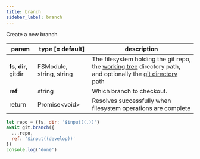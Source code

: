 ```yaml
---
title: branch
sidebar_label: branch
---
```


Create a new branch

| param                   | type [= default]         | description                                                                                                                                         |
| ----------------------- | ------------------------ | --------------------------------------------------------------------------------------------------------------------------------------------------- |
| **fs**, **dir**, gitdir | FSModule, string, string | The filesystem holding the git repo, the [working tree](dir-vs-gitdir.md) directory path, and optionally the [git directory](dir-vs-gitdir.md) path |
| **ref**                 | string                   | Which branch to checkout.                                                                                                                           |
| return                  | Promise\<void\>          | Resolves successfully when filesystem operations are complete   

```js live
let repo = {fs, dir: '$input((.))'}
await git.branch({
  ...repo,
  ref: '$input((develop))'
})
console.log('done')
```